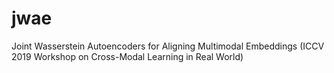 # jwae
Joint Wasserstein Autoencoders for Aligning Multimodal Embeddings (ICCV 2019 Workshop on Cross-Modal Learning in Real World)
